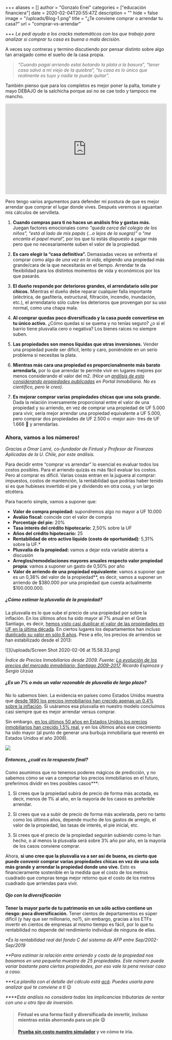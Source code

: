 +++
aliases = []
author = "Gonzalo Enei"
categories = ["educación financiera"]
date = 2020-02-04T20:55:47Z
description = ""
hide = false
image = "/uploads/Blog-1.png"
title = "¿Te conviene comprar o arrendar tu casa?"
url = "comprar-vs-arrendar"

+++
_Le pedí ayuda a los cracks matemáticos con los que trabajo para analizar si comprar tu casa es buena o mala decisión._

A veces soy contreras y termino discutiendo por pensar distinto sobre algo tan arraigado como el sueño de la casa propia.

> _“Cuando pagai arriendo estai botando la plata a la basura”, “tener casa salvó a mi viejo de la quiebra”, “tu casa es lo único que realmente es tuyo y nadie te puede quitar”._

También pienso que para los completos es mejor poner la palta, tomate y mayo DEBAJO de la salchicha porque así no se cae todo y tampoco me mancho.

<div style="width:100%;height:0;padding-bottom:56%;position:relative;"><iframe src="https://giphy.com/embed/JSvl0EaQ4cAPLGOzQL" width="100%" height="100%" style="position:absolute" frameBorder="0" class="giphy-embed" allowFullScreen></iframe></div>

<p></p>

Pero tengo varios argumentos para defender mi postura de que es mejor arrendar que comprar el lugar donde vives. Después veremos si aguantan mis cálculos de servilleta. <p></p>

<ol>  <li>    <b>Cuando compras para ti no haces un análisis frío y gastas más.</b> Juegan factores emocionales como <i>"queda cerca del colegio de los niños",</i> “<i>está al lado de mis papás</i> <i>(...o lejos de la suegra)”</i> o “<i>me encanta el papel mural”,</i> por los que tú estás dispuesto a pagar más pero que no necesariamente suben el valor de la propiedad.  </li>

<p></p><li><b>Es caro elegir la “casa definitiva”.</b> Demasiadas veces se enfrenta el comprar como algo de <i>una vez en la vida</i>, eligiendo una propiedad más grande/cara de la que necesitarás en el tiempo. Arrendar te da flexibilidad para los distintos momentos de vida y económicos por los que pasarás.   </li>

<p></p><li><b>El dueño responde por deterioros grandes, el arrendatario sólo por chicos.</b> Mientras el dueño debe reparar cualquier falla importante (eléctrica, de gasfitería, estructural, filtración, incendio, inundación, etc.), el arrendatario sólo cubre los deterioros que provengan por su uso normal, como una chapa mala.  </li>

<p></p><li><b>Al comprar quedas poco diversificado y la casa puede convertirse en tu único activo.</b> ¿Cómo quedas si se quema y no tenías seguro? ¿o si el barrio tiene plusvalía cero o negativa? Los bienes raíces no siempre suben.  </li>

<p></p><li><b>Las propiedades son menos líquidas que otras inversiones.</b> Vender una propiedad puede ser difícil, lento y caro, poniéndote en un serio problema si necesitas la plata.  </li>

<p></p><li><b>Mientras más cara una propiedad es proporcionalmente más barato arrendarla,</b> por lo que arrendar te permite vivir en lugares mejores por menos considerando el valor del m2. <i>(Hice un</i>

<a href="https://edu.fintual.cl/tabla-proporcion-arriendo-compra-propiedad/" target="_blank">
<i>análisis</i> <i>de esto considerando propiedades publicadas</i></a> <i>en Portal Inmobiliario. No es científico, pero le creo).</i></li></li>

<p></p><li><b>Es mejorar comprar varias propiedades chicas que una sola grande.</b> Dada la relación inversamente proporcional entre el valor de una propiedad y su arriendo, en vez de comprar una propiedad de UF 5.000 para vivir, sería mejor arrendar una propiedad equivalente a UF 5.000, pero comprar dos propiedades de UF 2.500 o -mejor aún- tres de UF 1.666 🤘 y arrendarlas. <p></p></li>

</ol>

### **Ahora, vamos a los números!**

_Gracias a Omar Larré, co-fundador de Fintual y Profesor de Finanzas Aplicadas de la U. Chile, por este análisis._

Para decidir entre “comprar vs arrendar” lo esencial es evaluar todos los costos posibles. Para el arriendo quizás es más fácil evaluar los costos. Pero al comprar es difícil. Varias cosas entran en la juguera al comprar: impuestos, costos de mantención, la rentabilidad que podrías haber tenido si es que hubieses invertido el pie y dividendo en otra cosa, y un largo etcétera.

Para hacerlo simple, vamos a suponer que:

* **Valor de compra propiedad:** supondremos algo no mayor a UF 10.000
* **Avalúo fiscal:** coincide con el valor de compra
* **Porcentaje del pie:** 20%
* **Tasa interés del crédito hipotecario:** 2,50% sobre la UF
* **Años del crédito hipotecario:** 25
* **Rentabilidad de otro activo líquido (costo de oportunidad)**_:_ 5,31% sobre la UF.*
* **Plusvalía de la propiedad:** vamos a dejar esta variable abierta a discusión
* **Arreglos/remodelaciones mayores anuales respecto valor propiedad propia**: vamos a suponer un gasto de 0,50% por año
* **Valor de arriendo de una propiedad equivalente**: vamos a suponer que es un 0,38% del valor de la propiedad**, es decir, vamos a suponer un arriendo de $380.000 por una propiedad que cuesta actualmente $100.000.000.

##### **¿Cómo estimar la plusvalía de la propiedad?**

La plusvalía es lo que sube el precio de una propiedad por sobre la inflación. En los últimos años ha sido mayor al 7% anual en el Gran Santiago, es decir, [hemos visto casi duplicar el valor de las propiedades en UF en la última década](https://clapesuc.cl/assets/uploads/2018/12/18-12-18-doc-trab-n52-su-precio-inmobiliarios.pdf?fbclid=IwAR2VNOweyedLzUwluXf30kZxHoJqN9r_dOMSu3W3jeQWEbtlzKmEUsCmdD). En ciertos lugares los departamentos han incluso [duplicado su valor en sólo 8 años](http://www.latercera.com/pulso/noticia/precios-los-departamentos-anotaron-mayor-alza-desde-mediados-2016/478818/).  Pese a ello, los precios de arriendos se han estabilizado desde el 2013:

![](/uploads/Screen Shot 2020-02-06 at 15.58.33.png)

_Índice de Precios Inmobiliarios desde 2009. Fuente:_ [_La evolución de los precios del mercado inmobiliario: Santiago 2009-2017_](https://clapesuc.cl/assets/uploads/2018/12/18-12-18-doc-trab-n52-su-precio-inmobiliarios.pdf?fbclid=IwAR2VNOweyedLzUwluXf30kZxHoJqN9r_dOMSu3W3jeQWEbtlzKmEUsCmdD)_, Ricardo Espinoza y Sergio Urzúa_

##### **¿Es un 7% o más un valor razonable de plusvalía de largo plazo?**

No lo sabemos bien. La evidencia en países como Estados Unidos muestra que [desde 1890 los precios inmobiliarios han crecido apenas un 0.4% sobre la inflación](http://www.marketwatch.com/amp/story/guid/7FEAE566-B963-11E9-96E5-91DC997FBC41). Si usáramos esa plusvalía en nuestro modelo concluimos casi siempre que es mejor arrendar versus comprar.

Sin embargo, [en los últimos 50 años en Estados Unidos los precios inmobiliarios han crecido 1.5% real](https://www.cnbc.com/2017/06/23/how-much-housing-prices-have-risen-since-1940.html), y en los últimos años ese crecimiento ha sido mayor (al punto de generar una burbuja inmobiliaria que reventó en Estados Unidos el año 2008).

![](/uploads/tipos.png)

##### **Entonces, ¿cuál es la respuesta final?**

Como asumimos que no tenemos poderes mágicos de predicción, y no sabemos cómo se van a comportar los precios inmobiliarios en el futuro, preferimos dividir en tres posibles casos***:

<ol><li>Si crees que la propiedad subirá de precio de forma más acotada, es decir, menos de 1% al año, en la mayoría de los casos es preferible arrendar.</li>

<p></p>
<li>Si crees que va a subir de precio de forma más acelerada, pero no tanto como los últimos años, depende mucho de los gastos de arreglo, el valor de la propiedad, las tasas de interés, el pie inicial, etc.</li>

<p></p>
<li>Si crees que el precio de la propiedad seguirán subiendo como lo han hecho, o al menos la plusvalía será sobre 3% año por año, en la mayoría de los casos conviene comprar.</li></ol>

Ahora, **si uno cree que la plusvalía va a ser así de buena, es cierto que puede convenir comprar varias propiedades chicas en vez de una sola más grande y arrendar la propiedad donde uno vive.** Esto es financieramente sostenible en la medida que el costo de los metros cuadrado que compras tenga mejor retorno que el costo de los metros cuadrado que arriendas para vivir.

##### **Ojo con la diversificación**

**Tener la mayor parte de tu patrimonio en un sólo activo contiene un riesgo: poca diversificación.** Tener cientos de departamentos es súper difícil (y hay que ser millonario, no?), sin embargo, gracias a los ETFs invertir en cientos de empresas al mismo tiempo es fácil, por lo que tu rentabilidad no depende del rendimiento individual de ninguna de ellas.

_*Es la rentabilidad real del fondo C del sistema de AFP entre Sep/2002-Sep/2019_

_**Para estimar la relación entre arriendo y costo de la propiedad nos basamos en una pequeña muestra de 25 propiedades. Este número puede variar bastante para ciertas propiedades, por eso vale la pena revisar caso a caso._

_***La planilla con el detalle del cálculo está_ [_acá_](https://docs.google.com/spreadsheets/d/1whtgyTRULda8xDXDUNv2n3RoOIdk_fVcePCvypVDYN8/edit#gid=0)_. Puedes usarla para analizar qué te conviene a ti_ 😉

_****Este análisis no considera todas las implicancias tributarias de rentar con uno u otro tipo de inversión._

<p></p>

<p></p>

> #### **Fintual es una forma fácil y diversificada de invertir, incluso mientras estás ahorrando para un pie 😉**
>
> #### [**Prueba sin costo nuestro simulador**](https://fintual.cl/?utm_source=edu&utm_medium=edu&utm_campaign=comprar_vs_arrendar&utm_content=-135) **y ve cómo te iría.**